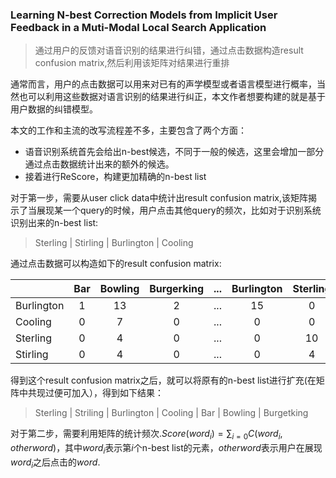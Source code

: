 ### Learning N-best Correction Models from Implicit User Feedback in a Muti-Modal Local Search Application

> 通过用户的反馈对语音识别的结果进行纠错，通过点击数据构造result confusion matrix,然后利用该矩阵对结果进行重排

通常而言，用户的点击数据可以用来对已有的声学模型或者语言模型进行概率，当然也可以利用这些数据对语言识别的结果进行纠正，本文作者想要构建的就是基于用户数据的纠错模型。

本文的工作和主流的改写流程差不多，主要包含了两个方面：

* 语音识别系统首先会给出n-best候选，不同于一般的候选，这里会增加一部分通过点击数据统计出来的额外的候选。
* 接着进行ReScore，构建更加精确的n-best list

对于第一步，需要从user click data中统计出result confusion matrix,该矩阵揭示了当展现某一个query的时候，用户点击其他query的频次，比如对于识别系统识别出来的n-best list:

> Sterling | Stirling | Burlington | Cooling

通过点击数据可以构造如下的result confusion matrix:

|            | Bar  | Bowling | Burgerking | ...  | Burlington | Sterling |
| ---------- | :--: | :-----: | :--------: | :--: | :--------: | :------: |
| Burlington |  1   |   13    |     2      | ...  |     15     |    0     |
| Cooling    |  0   |    7    |     0      | ...  |     0      |    0     |
| Sterling   |  0   |    4    |     0      | ...  |     0      |    10    |
| Stirling   |  0   |    4    |     0      | ...  |     0      |    4     |

得到这个result confusion matrix之后，就可以将原有的n-best list进行扩充(在矩阵中共现过便可加入），得到如下结果：

> Sterling | Striling | Burlington | Cooling | Bar | Bowling  | Burgetking

对于第二步，需要利用矩阵的统计频次.$Score(word_i)=\sum_{i=0}C(word_i, otherword)$，其中$word_i$表示第$i$个n-best list的元素，$otherword$表示用户在展现$word_i$之后点击的$word$.